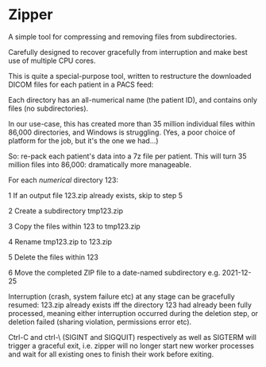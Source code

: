 # Zipper

A simple tool for compressing and removing files from subdirectories.

Carefully designed to recover gracefully from interruption and make best use of multiple CPU cores.

This is quite a special-purpose tool, written to restructure the downloaded DICOM files for each patient in a PACS feed:

Each directory has an all-numerical name (the patient ID), and contains only files (no subdirectories).

In our use-case, this has created more than 35 million individual files within 86,000 directories, and Windows is struggling. (Yes, a poor choice of platform for the job, but it's the one we had...)

So: re-pack each patient's data into a 7z file per patient. This will turn 35 million files into 86,000: dramatically more manageable.

For each _numerical_ directory 123:

1 If an output file 123.zip already exists, skip to step 5

2 Create a subdirectory tmp123.zip

3 Copy the files within 123 to tmp123.zip

4 Rename tmp123.zip to 123.zip

5 Delete the files within 123

6 Move the completed ZIP file to a date-named subdirectory e.g. 2021-12-25

Interruption (crash, system failure etc) at any stage can be gracefully resumed: 123.zip already exists iff the directory 123 had already been fully processed, meaning either interruption occurred during the deletion step, or deletion failed (sharing violation, permissions error etc).

Ctrl-C and ctrl-\ (SIGINT and SIGQUIT) respectively as well as SIGTERM will trigger a graceful exit, i.e. zipper will no longer start new worker processes and wait for all existing ones to finish their work before exiting.